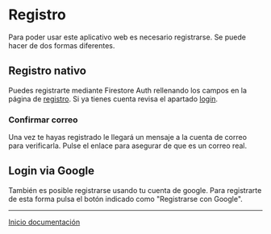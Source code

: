 # Registro

Para poder usar este aplicativo web es necesario registrarse. Se puede hacer de dos formas diferentes.

## Registro nativo

Puedes registrarte mediante Firestore Auth rellenando los campos en la página de [registro](https://bote.izabil.net/#/register). Si ya tienes cuenta revisa el apartado [login](login.md).

### Confirmar correo

Una vez te hayas registrado le llegará un mensaje a la cuenta de correo para verificarla. Pulse el enlace para asegurar de que es un correo real.

## Login via Google

También es posible registrarse usando tu cuenta de google. Para registrarte de esta forma pulsa el botón indicado como "Registrarse con Google".

---

[Inicio documentación](../README.md)
